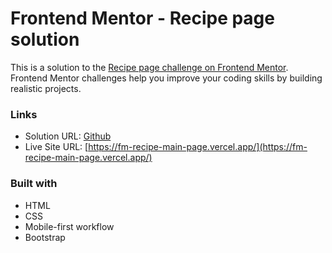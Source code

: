 # Frontend Mentor - Recipe page solution

This is a solution to the [Recipe page challenge on Frontend Mentor](https://www.frontendmentor.io/challenges/recipe-page-KiTsR8QQKm). Frontend Mentor challenges help you improve your coding skills by building realistic projects. 


### Links

- Solution URL: [Github](https://github.com/Joewanaaa/FM-recipe-main-page)
- Live Site URL: [https://fm-recipe-main-page.vercel.app/](https://fm-recipe-main-page.vercel.app/)

### Built with

- HTML
- CSS
- Mobile-first workflow
- Bootstrap
